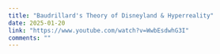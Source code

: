 ```yaml
---
title: "Baudrillard's Theory of Disneyland & Hyperreality"
date: 2025-01-20
link: "https://www.youtube.com/watch?v=WwbEsdwhG3I"
comments: ""
---
```


